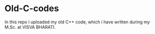 # Old-C-codes
In this repo i uploaded my old C++ code, which i have written during my M.Sc. at VISVA BHARATI. 
